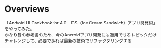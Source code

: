 # Overviews
「Android UI Cookbook for 4.0　ICS（Ice Cream Sandwich）アプリ開発術」をやってみた。<br>
かなり昔の参考書のため、今のAndroidアプリ開発にも適用できるトピックだけチャレンジして、必要であれば最新の技術でリファクタリングする<br>
